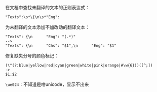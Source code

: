 在文档中查找未翻译的文本的正则表达式：

```
"Texts":\s*\{\n\s*"Eng":
```

为未翻译的文本添加不加改动的翻译文本：

```
"Texts": {\n      "Eng": "(.*)"
-->
"Texts": {\n      "Chs": "$1",\n      "Eng": "$1"
```

修复缺失分号的颜色标记：

```
(\^(?:blue|yellow|red|cyan|green|white|pink|orange|#\w{6}))([^;])
->
$1;$2
```

`\ue024`：不知道是啥unicode，显示不出来
